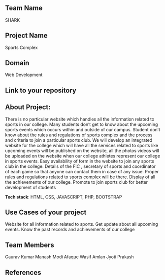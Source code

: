 ## Team Name
SHARK 
## Project Name
Sports Complex


## Domain
Web Development



## Link to your repository


## About Project: 
There is no particular website which handles all the information related to sports in our college. Many students don’t get to know about the upcoming sports events which occurs within and outside of our campus. Student don’t know about the rules and regulations of sports complex and the process and criteria to join a particular sports club.
We will develop an integrated website for the college which will have all the services related to sports like upcoming events will be published on the website, all the photos videos will be uploaded on the website when our college athletes represent our college in sports events. Easy availability of form in the website to join any sports club in the college. Details of the FIC , secretary of sports and coordinator of each game so that anyone can contact them in case of any issue. Proper rules and regulations related to sports complex will be there. Display of all the achievements of our college. Promote to join sports club for better development of students 












**Tech stack**: HTML, CSS, JAVASCRIPT, PHP, BOOTSTRAP

 

## Use Cases of your project
Website for all information related to sports. 
Get update about all upcoming events. 
Know the past records and achievements  of our college



## Team Members
Gaurav Kumar
Manash Modi
Afaque Wasif
Amlan Jyoti Prakash


## References
